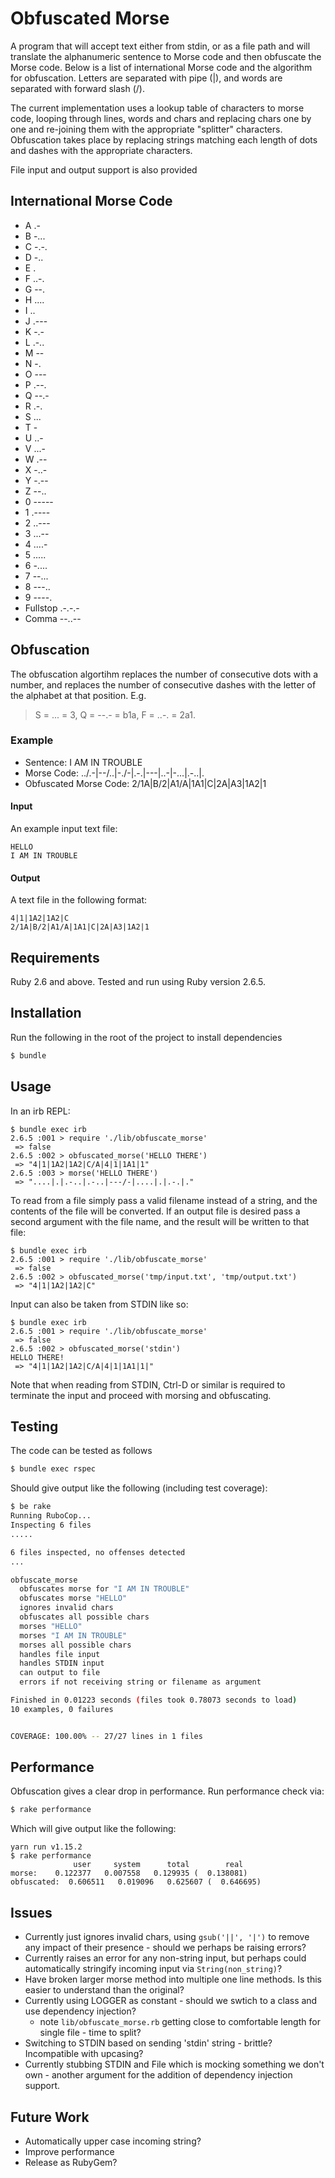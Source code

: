 Obfuscated Morse
================

A program that will accept text either from stdin, or as a file path and will translate the alphanumeric sentence to Morse code and then obfuscate the Morse code. Below is a list of international Morse code and the algorithm for obfuscation. Letters are separated with pipe (|), and words are separated with forward slash (/).

The current implementation uses a lookup table of characters to morse code, looping through lines, words and chars and replacing chars one by one and re-joining them with the appropriate "splitter" characters.  Obfuscation takes place by replacing strings matching each length of dots and dashes with the appropriate characters. 

File input and output support is also provided

International Morse Code
------------------------

  *  A .-
  *  B -...
  *  C -.-.
  *  D -..
  *  E .
  *  F ..-.
  *  G --.
  *  H ....
  *  I ..
  *  J .---
  *  K -.-
  *  L .-..
  *  M --
  *  N -.
  *  O ---
  *  P .--.
  *  Q --.-
  *  R .-.
  *  S ...
  *  T -
  *  U ..-
  *  V ...-
  *  W .--
  *  X -..-
  *  Y -.--
  *  Z --..
  *  0 -----
  *  1 .----
  *  2 ..---
  *  3 ...--
  *  4 ....-
  *  5 .....
  *  6 -....
  *  7 --...
  *  8 ---..
  *  9 ----.
  *  Fullstop .-.-.-
  *  Comma --..--

Obfuscation
------------

The obfuscation algortihm replaces the number of consecutive dots with a number, and replaces the number of consecutive dashes with the letter of the alphabet at that position. E.g. 

> S = ... = 3, Q = --.- = b1a, F = ..-. = 2a1.

### Example

  *  Sentence: I AM IN TROUBLE
  *  Morse Code: ../.-|--/..|-./-|.-.|---|..-|-...|.-..|.
  *  Obfuscated Morse Code: 2/1A|B/2|A1/A|1A1|C|2A|A3|1A2|1

#### Input

An example input text file:

```
HELLO
I AM IN TROUBLE
```

#### Output

A text file in the following format:

```
4|1|1A2|1A2|C
2/1A|B/2|A1/A|1A1|C|2A|A3|1A2|1
```

Requirements
------------
Ruby 2.6 and above.
Tested and run using Ruby version 2.6.5.

Installation
------------
Run the following in the root of the project to install dependencies

```sh
$ bundle 
```

Usage
-----

In an irb REPL:

```irb
$ bundle exec irb
2.6.5 :001 > require './lib/obfuscate_morse'
 => false 
2.6.5 :002 > obfuscated_morse('HELLO THERE')
 => "4|1|1A2|1A2|C/A|4|1|1A1|1" 
2.6.5 :003 > morse('HELLO THERE')
 => "....|.|.-..|.-..|---/-|....|.|.-.|." 
```

To read from a file simply pass a valid filename instead of a string, and the contents of the file will be converted.  If an output file is desired pass a second argument with the file name, and the result will be written to that file:

```irb
$ bundle exec irb
2.6.5 :001 > require './lib/obfuscate_morse'
 => false 
2.6.5 :002 > obfuscated_morse('tmp/input.txt', 'tmp/output.txt')
 => "4|1|1A2|1A2|C" 
 ```

 Input can also be taken from STDIN like so:

```irb
$ bundle exec irb
2.6.5 :001 > require './lib/obfuscate_morse'
 => false 
2.6.5 :002 > obfuscated_morse('stdin')
HELLO THERE!
 => "4|1|1A2|1A2|C/A|4|1|1A1|1|" 
```

Note that when reading from STDIN, Ctrl-D or similar is required to terminate the input and proceed with morsing and obfuscating.


Testing
-------

The code can be tested as follows

```sh
$ bundle exec rspec
```

Should give output like the following (including test coverage):

```sh
$ be rake
Running RuboCop...
Inspecting 6 files
.....

6 files inspected, no offenses detected
...

obfuscate_morse
  obfuscates morse for "I AM IN TROUBLE"
  obfuscates morse "HELLO"
  ignores invalid chars
  obfuscates all possible chars
  morses "HELLO"
  morses "I AM IN TROUBLE"
  morses all possible chars
  handles file input
  handles STDIN input
  can output to file
  errors if not receiving string or filename as argument

Finished in 0.01223 seconds (files took 0.78073 seconds to load)
10 examples, 0 failures


COVERAGE: 100.00% -- 27/27 lines in 1 files
```

Performance
-----------
Obfuscation gives a clear drop in performance.  Run performance check via:

```sh
$ rake performance
```

Which will give output like the following:

```
yarn run v1.15.2
$ rake performance
              user     system      total        real
morse:    0.122377   0.007558   0.129935 (  0.138081)
obfuscated:  0.606511   0.019096   0.625607 (  0.646695)
```

Issues
------
* Currently just ignores invalid chars, using `gsub('||', '|')` to remove any impact of their presence - should we perhaps be raising errors?
* Currently raises an error for any non-string input, but perhaps could automatically stringify incoming input via `String(non_string)`?
* Have broken larger morse method into multiple one line methods.  Is this easier to understand than the original?
* Currently using LOGGER as constant - should we swtich to a class and use dependency injection?
  - note `lib/obfuscate_morse.rb` getting close to comfortable length for single file - time to split?
* Switching to STDIN based on sending 'stdin' string - brittle? Incompatible with upcasing?
* Currently stubbing STDIN and File which is mocking something we don't own - another argument for the addition of dependency injection support.


Future Work
-----------
* Automatically upper case incoming string?
* Improve performance
* Release as RubyGem?

